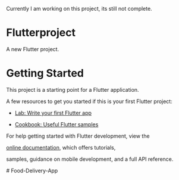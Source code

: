 Currently I am working on this project, its still not complete.<br>


# Flutterproject


A new Flutter project.<br>


# Getting Started


This project is a starting point for a Flutter application.<br>


A few resources to get you started if this is your first Flutter project:<br>


- [Lab: Write your first Flutter app](https://docs.flutter.dev/get-started/codelab)<br>

- [Cookbook: Useful Flutter samples](https://docs.flutter.dev/cookbook)<br>

For help getting started with Flutter development, view the<br>

[online documentation](https://docs.flutter.dev/), which offers tutorials,<br>

samples, guidance on mobile development, and a full API reference.<br>

#   F o o d - D e l i v e r y - A p p <br>
 
 
